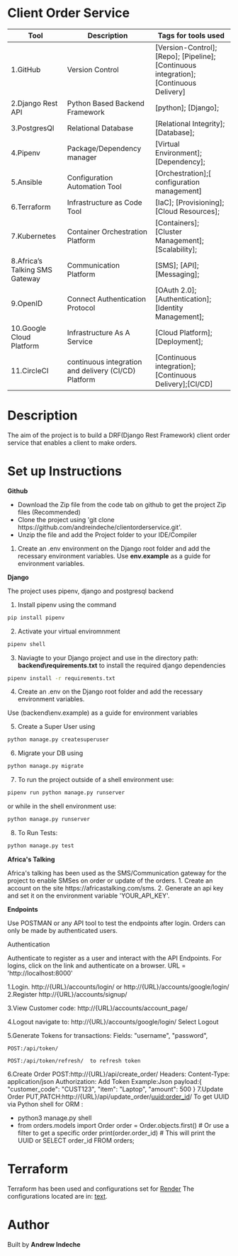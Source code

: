 # Client Order Service

|Tool                | Description                    | Tags for tools used                                                                                               |
| ------------------- | ------------------------------ | ---------------------------------------------------------------------------------------------------- |
| 1.GitHub| Version Control| [Version-Control]; [Repo]; [Pipeline]; [Continuous integration];[Continuous Delivery]|
| 2.Django Rest API |  Python Based Backend Framework| [python]; [Django];|
| 3.PostgresQl | Relational Database| [Relational Integrity]; [Database];|
| 4.Pipenv | Package/Dependency manager| [Virtual Environment];[Dependency];|
| 5.Ansible |Configuration Automation Tool | [Orchestration];[ configuration management]|
| 6.Terraform | Infrastructure as Code Tool | [IaC]; [Provisioning]; [Cloud Resources];|
| 7.Kubernetes |	Container Orchestration Platform | [Containers]; [Cluster Management]; [Scalability];|
| 8.Africa’s Talking SMS Gateway |	Communication Platform | [SMS]; [API]; [Messaging];|
| 9.OpenID | Connect	Authentication Protocol | [OAuth 2.0]; [Authentication]; [Identity Management];|
| 10.Google Cloud Platform | Infrastructure As A Service | [Cloud Platform]; [Deployment];|
| 11.CircleCI | continuous integration and delivery (CI/CD) Platform | [Continuous integration]; [Continuous Delivery];[CI/CD]|

## <h1> Description</h1>
The aim of the project is to build a DRF(Django Rest Framework) client order service that enables a client to make orders.

## <h1> Set up Instructions</h1>
<p><b>Github</b></p>
<ul>
<li> Download the Zip file from the code tab on github to get the project Zip files (Recommended)</li>
<li> Clone the project using 'git clone https://github.com/andreindeche/clientorderservice.git'.</li>
<li> Unzip the file and add the Project folder to your IDE/Compiler</li>
</ul>

1. Create an .env environment on the Django root folder and add the recessary environment variables. 
Use <b>env.example</b> as a guide for environment variables.

<p><b>Django</b></p>
<p>The project uses pipenv, django and postgresql backend</p>

1. Install pipenv using the command 

```bash
pip install pipenv
```

2. Activate your virtual enviromnment

```bash
pipenv shell 
```

3. Naviagte to your Django project and use  in  the directory path: <b>backend\requirements.txt</b> to install the required django dependencies 

```bash
pipenv install -r requirements.txt
```

4. Create an .env on the Django root folder and add the recessary environment variables. 

Use (backend\env.example) as a guide for environment variables </li>

5. Create a Super User using 

```bash
python manage.py createsuperuser
```

6. Migrate your DB using 

```bash
python manage.py migrate
```

7. To run the project outside of a shell environment use: 

```bash
pipenv run python manage.py runserver
```

 or while in the shell environment use:

```bash
python manage.py runserver
```

8. To Run Tests: 

```bash
python manage.py test
```

<p><b>Africa's Talking</b></p>
<p> Africa's talking has been used as the SMS/Communication gateway for the project to enable SMSes on order or update of the orders.
1. Create an account on the site https://africastalking.com/sms.
2. Generate an api key and set it on the environment variable 'YOUR_API_KEY'.

<p><b>Endpoints</b></p>
Use POSTMAN or any API tool to test the endpoints after login.
Orders can only be made by authenticated users.
<p>Authentication</p>
Authenticate to register as a user and interact with the API Endpoints.
For logins, click on the link and authenticate on a browser.
URL = 'http://localhost:8000'

1.Login.
http://{URL}/accounts/login/ or http://{URL}/accounts/google/login/
2.Register
http://{URL}/accounts/signup/

3.View Customer code:
http://{URL}/accounts/account_page/

4.Logout
navigate to:
http://{URL}/accounts/google/login/
Select Logout

5.Generate Tokens for transactions:
    Fields: "username", "password",

    POST:/api/token/

    POST:/api/token/refresh/  to refresh token

6.Create Order
    POST:http://{URL}/api/create_order/
        Headers: Content-Type: application/json
        Authorization: Add Token
        Example:Json payload:{
        "customer_code": "CUST123",
        "item": "Laptop",
        "amount": 500
        }
7.Update Order
    PUT,PATCH:http://{URL}/api/update_order/<uuid:order_id>/
    To get UUID via Python shell for ORM :
    <ul>
    <li>python3 manage.py shell</li>
    <li>from orders.models import Order
        order = Order.objects.first()  # Or use a filter to get a specific order
        print(order.order_id)  # This will print the UUID
                                or
        SELECT order_id FROM orders;
    </li>
    </ul>
## <h1> Terraform </h1>
Terraform has been used and configurations set for [Render](https://render.com/)
The configurations located are in: [text](terraform/main.tf).

## <h1> Author </h1>
Built by <b>Andrew Indeche</b>